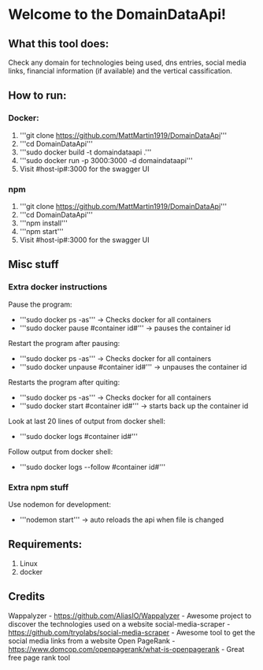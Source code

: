 # Welcome to the DomainDataApi!

## What this tool does:
Check any domain for technologies being used, dns entries, social media links, financial information (if available) and the vertical cassification. 

## How to run:
### Docker:
1) '''git clone https://github.com/MattMartin1919/DomainDataApi'''
2) '''cd DomainDataApi'''
3) '''sudo docker build -t domaindataapi .'''
4) '''sudo docker run -p 3000:3000 -d  domaindataapi'''
5) Visit #host-ip#:3000 for the swagger UI

### npm
1) '''git clone https://github.com/MattMartin1919/DomainDataApi'''
2) '''cd DomainDataApi'''
3) '''npm install'''
4) '''npm start'''
5) Visit #host-ip#:3000 for the swagger UI

## Misc stuff
### Extra docker instructions
Pause the program: 
- '''sudo docker ps -as''' -> Checks docker for all containers
- '''sudo docker pause #container id#''' -> pauses the container id

Restart the program after pausing:
- '''sudo docker ps -as''' -> Checks docker for all containers
- '''sudo docker unpause #container id#''' -> unpauses the container id

Restarts the program after quiting:
- '''sudo docker ps -as''' -> Checks docker for all containers
- '''sudo docker start #container id#''' -> starts back up the container id

Look at last 20 lines of output from docker shell:
- '''sudo docker logs #container id#'''

Follow output from docker shell:
- '''sudo docker logs --follow #container id#'''

### Extra npm stuff
Use nodemon for development: 
- '''nodemon start''' -> auto reloads the api when file is changed

## Requirements:
1) Linux
4) docker

## Credits
Wappalyzer - https://github.com/AliasIO/Wappalyzer - Awesome project to discover the technologies used on a website
social-media-scraper - https://github.com/tryolabs/social-media-scraper - Awesome tool to get the social media links from a website
Open PageRank - https://www.domcop.com/openpagerank/what-is-openpagerank - Great free page rank tool